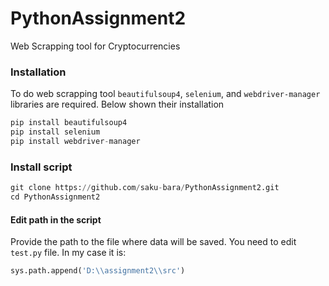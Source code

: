 # PythonAssignment2
 Web Scrapping tool for Cryptocurrencies 

### Installation 

To do web scrapping tool ```beautifulsoup4```, ```selenium```, and ```webdriver-manager``` libraries are required. Below shown their installation

```python
pip install beautifulsoup4
pip install selenium
pip install webdriver-manager
```

### Install script

```python
git clone https://github.com/saku-bara/PythonAssignment2.git
cd PythonAssignment2
```

#### Edit path in the script

Provide the path to the file where data will be saved. You need to edit `test.py` file. In my case it is:

```python
sys.path.append('D:\\assignment2\\src')
```
